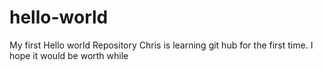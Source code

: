 # hello-world
My first Hello world Repository
Chris is learning git hub for the first time.
I hope it would be worth while
